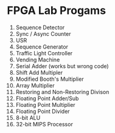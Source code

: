 # FPGA Lab Progams
1. Sequence Detector
2. Sync / Async Counter
3. USR
4. Sequence Generator
5. Traffic Light Controller
6. Vending Machine
7. Serial Adder (works but wrong code)
8. Shift Add Multipler
9. Modified Booth's Multiplier
10. Array Multiplier
11. Restoring and Non-Restoring Divison
12. Floating Point Adder/Sub
13. Floating Point Multiplier
14. Floating Point Divider
15. 8-bit ALU
16. 32-bit MIPS Processor
